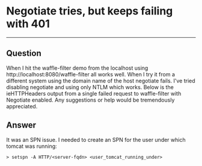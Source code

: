 # Negotiate tries, but keeps failing with 401
----

## Question
When I hit the waffle-filter demo from the localhost using http://localhost:8080/waffle-filter all works well.  When I try it from a different system using the domain name of the host negotiate fails.  I've tried disabling negotiate and using only NTLM which works.  Below is the ieHTTPHeaders output from a single failed request to waffle-filter with Negotiate enabled.  Any suggestions or help would be tremendously appreciated.

## Answer
It was an SPN issue.  I needed to create an SPN for the user under which tomcat was running:

```
> setspn -A HTTP/<server-fqdn> <user_tomcat_running_under>
```
